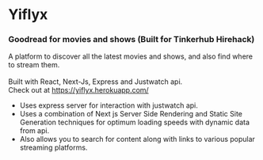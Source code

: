 # Yiflyx
### Goodread for movies and shows (Built for Tinkerhub Hirehack)
A platform to discover all the latest movies and shows, and also find where to stream them. <br/> <br/>
Built with React, Next-Js, Express and Justwatch api. <br/>
Check out at https://yiflyx.herokuapp.com/
- Uses express server for interaction with justwatch api.
- Uses a combination of Next js Server Side Rendering and Static Site Generation techniques for optimum loading speeds with dynamic data from api.
- Also allows you to search for content along with links to various popular streaming platforms.
